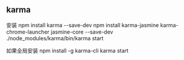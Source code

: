 ## karma

安装
npm install karma --save-dev
npm install karma-jasmine karma-chrome-launcher jasmine-core --save-dev
./node_modules/karma/bin/karma start

如果全局安装
npm install -g karma-cli
karma start
